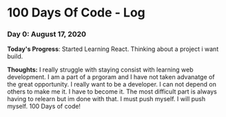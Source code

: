 # 100 Days Of Code - Log

### Day 0: August 17, 2020

**Today's Progress**: Started Learning React. Thinking about a project i want build.

**Thoughts:** I really struggle with staying consist with learning web development. I am a part of a prgoram and I have not taken advanatge of the great opportunity. I really want to be a developer. I can not depend on others to make me it. I have to become it. The most difficult part is always having to relearn but im done with that. I must push myself. I will push myself. 100 Days of code!
